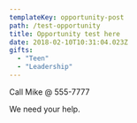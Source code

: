 ```yaml
---
templateKey: opportunity-post
path: /test-opportunity
title: Opportunity test here
date: 2018-02-10T10:31:04.023Z
gifts:
  - "Teen"
  - "Leadership"
---
```

Call Mike @ 555-7777

We need your help.

